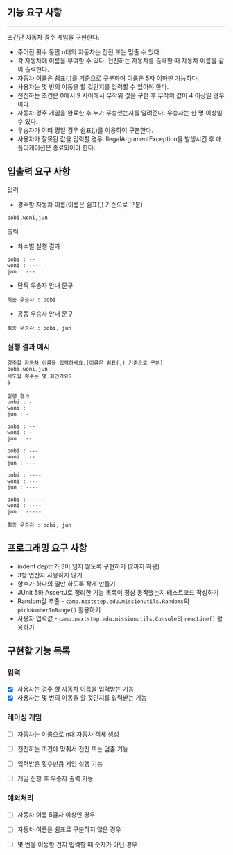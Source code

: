 ## 기능 요구 사항
-- -
초간단 자동차 경주 게임을 구현한다.

- 주어진 횟수 동안 n대의 자동차는 전진 또는 멈출 수 있다.
- 각 자동차에 이름을 부여할 수 있다. 전진하는 자동차를 출력할 때 자동차 이름을 같이 출력한다.
- 자동차 이름은 쉼표(,)를 기준으로 구분하며 이름은 5자 이하만 가능하다.
- 사용자는 몇 번의 이동을 할 것인지를 입력할 수 있어야 한다.
- 전진하는 조건은 0에서 9 사이에서 무작위 값을 구한 후 무작위 값이 4 이상일 경우이다.
- 자동차 경주 게임을 완료한 후 누가 우승했는지를 알려준다. 우승자는 한 명 이상일 수 있다.
- 우승자가 여러 명일 경우 쉼표(,)를 이용하여 구분한다.
- 사용자가 잘못된 값을 입력할 경우 IllegalArgumentException을 발생시킨 후 애플리케이션은 종료되어야 한다.


## 입출력 요구 사항
입력
- 경주할 자동차 이름(이름은 쉼표(,) 기준으로 구분)
```
pobi,woni,jun
```
출력
- 차수별 실행 결과
```
pobi : --
woni : ----
jun : ---
```
- 단독 우승자 안내 문구
```
최종 우승자 : pobi
```
- 공동 우승자 안내 문구
```
최종 우승자 : pobi, jun
```
### 실행 결과 예시
```
경주할 자동차 이름을 입력하세요.(이름은 쉼표(,) 기준으로 구분)
pobi,woni,jun
시도할 횟수는 몇 회인가요?
5

실행 결과
pobi : -
woni : 
jun : -

pobi : --
woni : -
jun : --

pobi : ---
woni : --
jun : ---

pobi : ----
woni : ---
jun : ----

pobi : -----
woni : ----
jun : -----

최종 우승자 : pobi, jun
```

## 프로그래밍 요구 사항
- indent depth가 3이 넘지 않도록 구현하기 (2까지 허용)
- 3항 연산자 사용하지 않기
- 함수가 하나의 일만 하도록 작게 만들기
- JUnit 5와 AssertJ로 정리한 기능 목록이 정상 동작했는지 테스트코드 작성하기
- Random값 추출 - `camp.nextstep.edu.missionutils.Randoms`의 `pickNumberInRange()` 활용하기
- 사용자 입력값 - `camp.nextstep.edu.missionutils.Console`의 `readLine()` 활용하기 

## 구현할 기능 목록
### 입력
- [x] 사용자는 경주 할 자동차 이름을 입력받는 기능
- [x] 사용자는 몇 번의 이동을 할 것인지를 입력받는 기능

### 레이싱 게임
- [ ] 자동차는 이름으로 n대 자동차 객체 생성
- [ ] 전진하는 조건에 맞춰서 전진 또는 멈춤 기능
- [ ] 입력받은 횟수만큼 게임 실행 기능
- [ ] 게임 진행 후 우승자 출력 기능


### 예외처리
- [ ] 자동차 이름 5글자 이상인 경우
- [ ] 자동차 이름을 쉼표로 구분하지 않은 경우
- [ ] 몇 번을 이동할 건지 입력할 때 숫자가 아닌 경우




